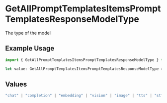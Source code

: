 # GetAllPromptTemplatesItemsPromptTemplatesResponseModelType

The type of the model

## Example Usage

```typescript
import { GetAllPromptTemplatesItemsPromptTemplatesResponseModelType } from "orq-poc-typescript-multi-env-version/models/operations";

let value: GetAllPromptTemplatesItemsPromptTemplatesResponseModelType = "stt";
```

## Values

```typescript
"chat" | "completion" | "embedding" | "vision" | "image" | "tts" | "stt" | "rerank"
```